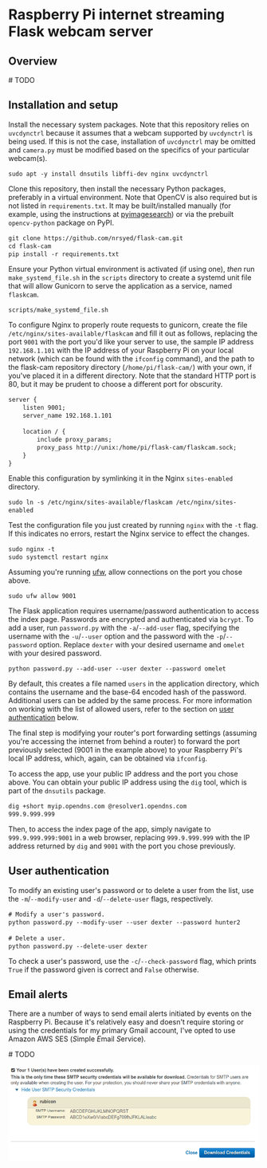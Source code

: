 # Raspberry Pi internet streaming Flask webcam server

## Overview
&#35; TODO

## Installation and setup

Install the necessary system packages. Note that this repository relies on
`uvcdynctrl` because it assumes that a webcam supported by `uvcdynctrl` is
being used. If this is not the case, installation of `uvcdynctrl` may be
omitted and `camera.py` must be modified based on the specifics of your
particular webcam(s).

```
sudo apt -y install dnsutils libffi-dev nginx uvcdynctrl
```

Clone this repository, then install the necessary Python packages, preferably
in a virtual environment. Note that OpenCV is also required but is not listed
in `requirements.txt`. It may be built/installed manually (for example, using
the instructions at
<a href="https://www.pyimagesearch.com/2018/09/26/install-opencv-4-on-your-raspberry-pi/">
pyimagesearch</a>) or via the prebuilt `opencv-python` package on PyPI.


```
git clone https://github.com/nrsyed/flask-cam.git
cd flask-cam
pip install -r requirements.txt
```

Ensure your Python virtual environment is activated (if using one), *then* run
`make_systemd_file.sh` in the `scripts` directory to create a systemd unit file
that will allow Gunicorn to serve the application as a service, named `flaskcam`.

```
scripts/make_systemd_file.sh
```

To configure Nginx to properly route requests to gunicorn, create the file
`/etc/nginx/sites-available/flaskcam` and fill it out as follows, replacing the
port `9001` with the port you'd like your server to use, the sample IP address
`192.168.1.101` with the IP address of your Raspberry Pi on your local network
(which can be found with the `ifconfig` command), and the path to the flask-cam
repository directory (`/home/pi/flask-cam/`) with your own, if you've placed it
in a different directory. Note that the standard HTTP port is 80, but it may be
prudent to choose a different port for obscurity.

```
server {
    listen 9001;
    server_name 192.168.1.101

    location / {
        include proxy_params;
        proxy_pass http://unix:/home/pi/flask-cam/flaskcam.sock;
    }
}
```

Enable this configuration by symlinking it in the Nginx `sites-enabled` directory.

```
sudo ln -s /etc/nginx/sites-available/flaskcam /etc/nginx/sites-enabled
```

Test the configuration file you just created by running `nginx` with the `-t`
flag. If this indicates no errors, restart the Nginx service to effect the
changes.

```
sudo nginx -t
sudo systemctl restart nginx
```

Assuming you're running
<a href="https://wiki.archlinux.org/index.php/Uncomplicated_Firewall">ufw</a>,
allow connections on the port you chose above.

```
sudo ufw allow 9001
```

The Flask application requires username/password authentication to access the
index page. Passwords are encrypted and authenticated via `bcrypt`. To add a
user, run `password.py` with the `-a`/`--add-user` flag, specifying the
username with the `-u`/`--user` option and the password with the
`-p`/`--password` option. Replace `dexter` with your desired username and
`omelet` with your desired password.

```
python password.py --add-user --user dexter --password omelet
```

By default, this creates a file named `users` in the application directory,
which contains the username and the base-64 encoded hash of the password.
Additional users can be added by the same process. For more information on
working with the list of allowed users, refer to the section on
<a href="#user-authentication">user authentication</a> below.

The final step is modifying your router's port forwarding settings (assuming
you're accessing the internet from behind a router) to forward the port
previously selected (9001 in the example above) to your Raspberry Pi's local
IP address, which, again, can be obtained via `ifconfig`.

To access the app, use your public IP address and the port you chose above.
You can obtain your public IP address using the `dig` tool, which is part of
the `dnsutils` package.

```
dig +short myip.opendns.com @resolver1.opendns.com
999.9.999.999
```

Then, to access the index page of the app, simply navigate to
`999.9.999.999:9001` in a web browser, replacing `999.9.999.999` with the IP
address returned by `dig` and `9001` with the port you chose previously.

## User authentication

To modify an existing user's password or to delete a user from the list, use
the `-m`/`--modify-user` and `-d`/`--delete-user` flags, respectively.

```
# Modify a user's password.
python password.py --modify-user --user dexter --password hunter2

# Delete a user.
python password.py --delete-user dexter
```

To check a user's password, use the `-c`/`--check-password` flag, which prints
`True` if the password given is correct and `False` otherwise.

## Email alerts

There are a number of ways to send email alerts initiated by events on the
Raspberry Pi. Because it's relatively easy and doesn't require storing or
using the credentials for my primary Gmail account, I've opted to use Amazon
AWS SES (*S*imple *E*mail *S*ervice).

&#35; TODO

<img src="doc/img/aws_ses.png">
